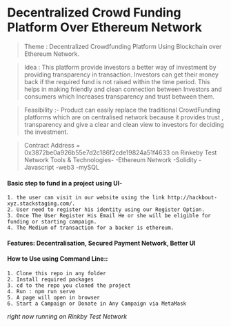 # Decentralized Crowd Funding Platform Over Ethereum Network


> Theme : Decentralized Crowdfunding Platform Using Blockchain over Ethereum Network. 

> Idea : This platform provide investors a better way of investment by providing transparency in transaction. Investors can get their money back if the required fund is not raised within the time period. This helps in making friendly and clean connection between Investors and consumers which Increases transparency and trust between them. 

> Feasibility :- Product can easily replace the traditional CrowdFunding platforms which are on centralised network because it provides trust , transparency and give a clear and clean view to investors for deciding the investment.


> Contract Address = 0x3872be0a926b55e7d2c186f2cde19824a51f4633 on Rinkeby Test Network
 Tools & Technologies- -Ethereum Network -Solidity -Javascript -web3 -mySQL


#### Basic step to fund in a project using UI-
```
1. the user can visit in our website using the link http://hackbout-xyz.stackstaging.com/.
2. User need to register his identity using our Register Option.
3. Once The User Register His Email He or she will be eligible for funding or starting campaign.
4. The Medium of transaction for a backer is ethereum.
```

#### Features: Decentralisation, Secured Payment Network, Better UI

#### How to Use using Command Line:: 
```
1. Clone this repo in any folder
2. Install required packages
3. cd to the repo you cloned the project
4. Run : npm run serve
5. A page will open in browser 
6. Start a Campaign or Donate in Any Campaign via MetaMask
```

*right now running on Rinkby Test Network*
